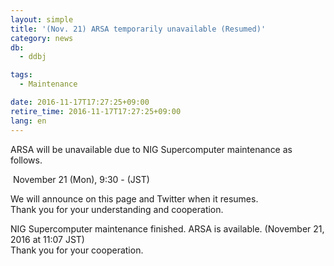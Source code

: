 ```yaml
---
layout: simple
title: '(Nov. 21) ARSA temporarily unavailable (Resumed)'
category: news
db:
  - ddbj

tags:
  - Maintenance

date: 2016-11-17T17:27:25+09:00
retire_time: 2016-11-17T17:27:25+09:00
lang: en
---
```


<p>ARSA will be unavailable due to NIG Supercomputer maintenance as follows.</p>

<p><span class="icon_square"> November 21 (Mon), 9:30 - (JST)</span></p>

<p>We will announce on this page and Twitter when it resumes.<br>Thank you for your understanding and cooperation.</p>

<p><span class="font-red">NIG Supercomputer maintenance finished. ARSA is available. (November 21, 2016 at 11:07 JST)<br>Thank you for your cooperation.</span></p>
